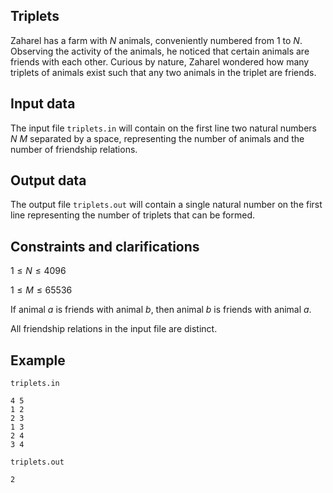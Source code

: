 ##  Triplets

Zaharel has a farm with $N$ animals, conveniently numbered from 1 to $N$. Observing the activity of the animals, he noticed that certain animals are friends with each other. Curious by nature, Zaharel wondered how many triplets of animals exist such that any two animals in the triplet are friends.

##  Input data

The input file `triplets.in` will contain on the first line two natural numbers $N$ $M$ separated by a space, representing the number of animals and the number of friendship relations.

##  Output data

The output file `triplets.out` will contain a single natural number on the first line representing the number of triplets that can be formed.

##  Constraints and clarifications

$1 \leq N \leq 4096$ 

$1 \leq M \leq 65536$ 

If animal $a$ is friends with animal $b$, then animal $b$ is friends with animal $a$.

All friendship relations in the input file are distinct.

##  Example

`triplets.in` 

```
4 5
1 2
2 3
1 3
2 4
3 4
```

`triplets.out` 

```
2
```